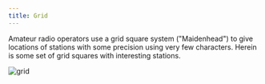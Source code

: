 ```yaml
---
title: Grid
---
```

Amateur radio operators use a grid square system ("Maidenhead")
to give locations of stations with some precision using very
few characters. Herein is some set of grid squares with
interesting stations.

![grid](https://www.coilgun.info/rover_wa/images/Maidenhead-Grid-US-4digit.jpg)
